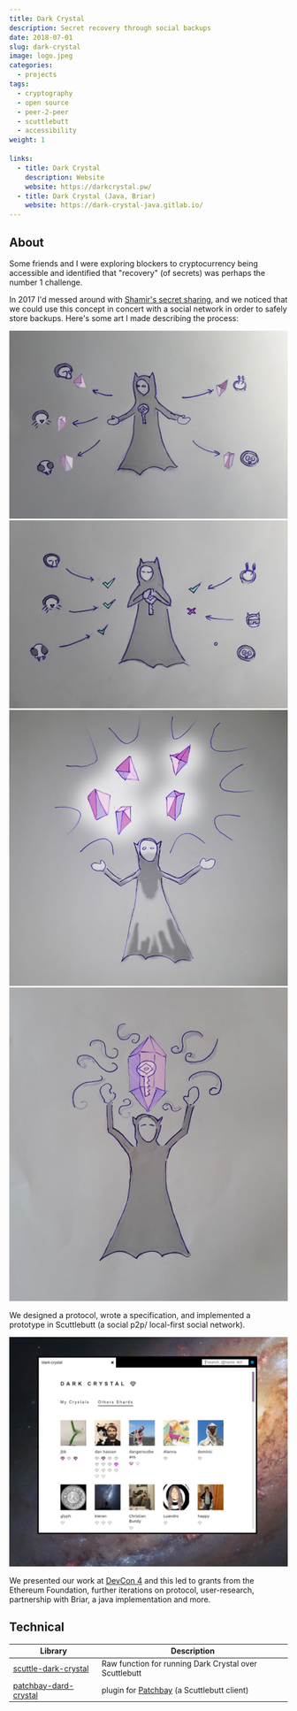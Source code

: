 ```yaml
---
title: Dark Crystal
description: Secret recovery through social backups
date: 2018-07-01
slug: dark-crystal
image: logo.jpeg
categories:
  - projects
tags:
  - cryptography
  - open source
  - peer-2-peer
  - scuttlebutt
  - accessibility
weight: 1

links:
  - title: Dark Crystal
    description: Website
    website: https://darkcrystal.pw/
  - title: Dark Crystal (Java, Briar)
    website: https://dark-crystal-java.gitlab.io/
---
```


## About

Some friends and I were exploring blockers to cryptocurrency being accessible
and identified that "recovery" (of secrets) was perhaps the number 1 challenge.

In 2017 I'd messed around with [Shamir's secret sharing](https://en.wikipedia.org/wiki/Shamir%27s_secret_sharing), and we noticed that we could use this concept in concert with a social network in order to safely store backups. Here's some art I made describing the process:

![1. sharding and distributing](shard_1.jpeg)
![2. recovering shards](shard_2.jpeg)
![3. recombining shards](shard_3.jpeg)
![4. secret recovered](shard_4.jpeg)

We designed a protocol, wrote a specification, and implemented a prototype in Scuttlebutt (a social p2p/ local-first social network).

![Dark Crystal in Patchbay](screenshot.jpeg)

We presented our work at [DevCon 4](https://www.youtube.com/watch?v=pOloj658DtQ)
and this led to grants from the Ethereum Foundation, further iterations on
protocol, user-research, partnership with Briar, a java implementation and more.




## Technical


| Library | Description |
|---|---|
| [scuttle-dark-crystal](https://github.com/blockades/scuttle-dark-crystal) | Raw function for running Dark Crystal over Scuttlebutt |
| [patchbay-dard-crystal](https://github.com/blockades/patchbay-dark-crystal) | plugin for [Patchbay](/p/patchbay) (a Scuttlebutt client) |


